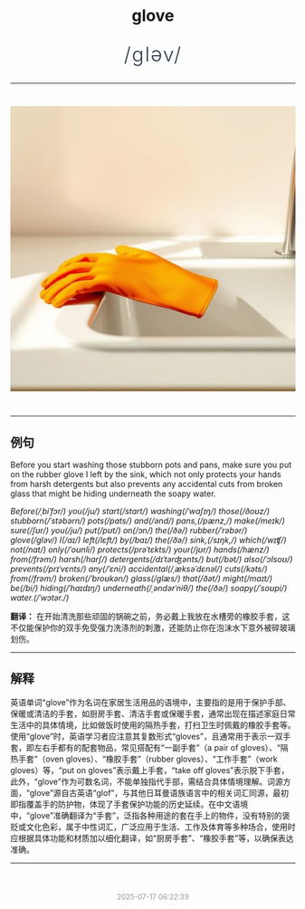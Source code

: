<div align="center">

# glove

<div style="margin: 30px 0;">
<h1 style="font-size: 2.5em; font-weight: 300; letter-spacing: 2px; margin: 0; color: #2c3e50;">
/gləv/
</h1>
</div>

</div>

---

<div align="center" style="margin: 40px 0;">

![glove](images/glove.png)

</div>

---

## 例句

Before you start washing those stubborn pots and pans, make sure you put on the rubber glove I left by the sink, which not only protects your hands from harsh detergents but also prevents any accidental cuts from broken glass that might be hiding underneath the soapy water.

*Before(/ˌbiˈfɔr/) you(/ju/) start(/stɑrt/) washing(/ˈwɑʃɪŋ/) those(/ðoʊz/) stubborn(/ˈstəbərn/) pots(/pɑts/) and(/ənd/) pans,(/pænz,/) make(/meɪk/) sure(/ʃʊr/) you(/ju/) put(/pʊt/) on(/ɔn/) the(/ðə/) rubber(/ˈrəbər/) glove(/gləv/) I(/aɪ/) left(/lɛft/) by(/baɪ/) the(/ðə/) sink,(/sɪŋk,/) which(/wɪʧ/) not(/nɑt/) only(/ˈoʊnli/) protects(/prəˈtɛkts/) your(/jʊr/) hands(/hænz/) from(/frəm/) harsh(/hɑrʃ/) detergents(/dɪˈtərʤənts/) but(/bət/) also(/ˈɔlsoʊ/) prevents(/prɪˈvɛnts/) any(/ˈɛni/) accidental(/ˌæksəˈdɛnəl/) cuts(/kəts/) from(/frəm/) broken(/ˈbroʊkən/) glass(/glæs/) that(/ðət/) might(/maɪt/) be(/bi/) hiding(/ˈhaɪdɪŋ/) underneath(/ˌəndərˈniθ/) the(/ðə/) soapy(/ˈsoʊpi/) water.(/ˈwɔtər./)*

**翻译：** 在开始清洗那些顽固的锅碗之前，务必戴上我放在水槽旁的橡胶手套，这不仅能保护你的双手免受强力洗涤剂的刺激，还能防止你在泡沫水下意外被碎玻璃划伤。

---

## 解释

英语单词“glove”作为名词在家居生活用品的语境中，主要指的是用于保护手部、保暖或清洁的手套，如厨房手套、清洁手套或保暖手套，通常出现在描述家庭日常生活中的具体情境，比如做饭时使用的隔热手套，打扫卫生时佩戴的橡胶手套等。使用“glove”时，英语学习者应注意其复数形式“gloves”，且通常用于表示一双手套，即左右手都有的配套物品，常见搭配有“一副手套”（a pair of gloves）、“隔热手套”（oven gloves）、“橡胶手套”（rubber gloves）、“工作手套”（work gloves）等，“put on gloves”表示戴上手套，“take off gloves”表示脱下手套，此外，“glove”作为可数名词，不能单独指代手部，需结合具体情境理解。词源方面，“glove”源自古英语“glof”，与其他日耳曼语族语言中的相关词汇同源，最初即指覆盖手的防护物，体现了手套保护功能的历史延续。在中文语境中，“glove”准确翻译为“手套”，泛指各种用途的套在手上的物件，没有特别的褒贬或文化色彩，属于中性词汇，广泛应用于生活、工作及体育等多种场合，使用时应根据具体功能和材质加以细化翻译，如“厨房手套”、“橡胶手套”等，以确保表达准确。


---

<div align="center" style="margin-top: 50px;">
<small style="color: #999; font-size: 0.9em;">2025-07-17 06:22:39</small>
</div>
